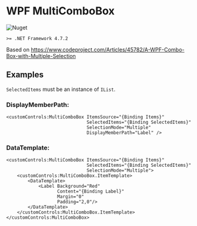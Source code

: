 # WPF MultiComboBox

![Nuget](https://img.shields.io/nuget/v/MultiComboBox)

`>= .NET Framework 4.7.2`

Based on https://www.codeproject.com/Articles/45782/A-WPF-Combo-Box-with-Multiple-Selection

## Examples

`SelectedItems` must be an instance of `IList`.

### DisplayMemberPath:

```xaml
<customControls:MultiComboBox ItemsSource="{Binding Items}"
                              SelectedItems="{Binding SelectedItems}"
                              SelectionMode="Multiple"
                              DisplayMemberPath="Label" />
```


### DataTemplate:

```xaml
<customControls:MultiComboBox ItemsSource="{Binding Items}"
                              SelectedItems="{Binding SelectedItems}"
                              SelectionMode="Multiple">
    <customControls:MultiComboBox.ItemTemplate>
        <DataTemplate>
            <Label Background="Red"
                   Content="{Binding Label}"
                   Margin="0"
                   Padding="2,0"/>
        </DataTemplate>
    </customControls:MultiComboBox.ItemTemplate>
</customControls:MultiComboBox>
```
